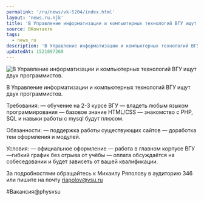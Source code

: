 ```yaml
---
permalink: '/ru/news/vk-5204/index.html'
layout: 'news.ru.njk'
title: 'В Управление информатизации и компьютерных технологий ВГУ ищут двух программистов.'
source: ВКонтакте
tags:
  - news_ru
description: 'В Управление информатизации и компьютерных технологий ВГУ ищут двух программистов.'
updatedAt: 1521097260
---
```

![В Управление информатизации и компьютерных технологий ВГУ ищут двух программистов.](https://sun9-61.userapi.com/impf/c840536/v840536116/68dcb/jVqIhQlXHgY.jpg?size=900x600&quality=96&proxy=1&sign=8869b43cb51a2786ea9bf311a47d32b7&c_uniq_tag=5uf6IQxT3vQGFZld4Ql2yNNu6-LxjrYTc62CD_TYti4&type=album)

В Управление информатизации и компьютерных технологий ВГУ ищут двух программистов.

Требования:
— ​обучение на 2-3 курсе ВГУ
—​ владеть любым языком программирования
—​ базовое знание HTML/CSS
—​ знакомство с PHP, SQL и навыки работы с mysql будут плюсом.

Обязанности:
— поддержка работы существующих сайтов
—​ доработка тем оформления и модулей.

Условия:
—​ официальное оформление
—​ работа в главном корпусе ВГУ
—​ гибкий график без отрыва от учёбы
—​ оплата обсуждаётся на собеседовании и будет зависеть от вашей квалификации.

За подробностями обращайтесь к Михаилу Ряполову в аудиторию 346 или пишите на почту ​riapolov@vsu.ru​

#Вакансия@physvsu
